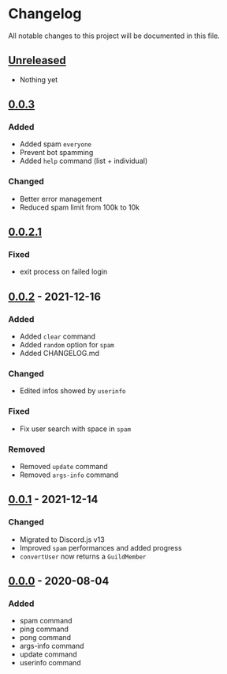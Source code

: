 # Changelog

All notable changes to this project will be documented in this file.

## [Unreleased]

 - Nothing yet

## [0.0.3]

### Added

 - Added spam `everyone`
 - Prevent bot spamming
 - Added `help` command (list + individual)

### Changed

 - Better error management
 - Reduced spam limit from 100k to 10k

## [0.0.2.1]

### Fixed

- exit process on failed login

## [0.0.2] - 2021-12-16

### Added 

- Added `clear` command
- Added `random` option for `spam`
- Added CHANGELOG.md

### Changed

- Edited infos showed by `userinfo`

### Fixed

- Fix user search with space in `spam`

### Removed

- Removed `update` command
- Removed `args-info` command

## [0.0.1] - 2021-12-14

### Changed

- Migrated to Discord.js v13
- Improved `spam` performances and added progress
- `convertUser` now returns a `GuildMember`

## [0.0.0] - 2020-08-04

### Added

- spam command
- ping command
- pong command
- args-info command
- update command
- userinfo command


[unreleased]: https://github.com/Zone04/discord-bot/compare/v0.0.3...HEAD
[0.0.3]: https://github.com/Zone04/discord-bot/compare/v0.0.2...v0.0.3
[0.0.2.1]: https://github.com/Zone04/discord-bot/compare/v0.0.2...v0.0.2.1
[0.0.2]: https://github.com/Zone04/discord-bot/compare/v0.0.1...v0.0.2
[0.0.1]: https://github.com/Zone04/discord-bot/compare/v0.0.0...v0.0.1
[0.0.0]: https://github.com/Zone04/discord-bot/releases/tag/v0.0.0